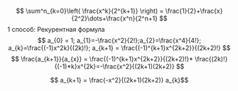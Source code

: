 $$
\sum^n_{k=0}\left( \frac{x^k}{2^{k+1}} \right) = \frac{1}{2}+\frac{x}{2^2}\dots+\frac{x^n}{2^n+1}
$$
1 способ: Рекурентная формула
$$
a_{0} = 1; a_{1}=-\frac{x^2}{2!};a_{2}=\frac{x^4}{4!}; a_{k}=\frac{(-1)x^2k}{(2k)!}; a_{k+1} = \frac{(-1)^{k+1}x^{2k+2}}{(2k+2)!}
$$
$$
\frac{a_{k+1}}{a_{x}} = \frac{(-1)^{k+1}x^{2k+2}}{(2k+2)!}* \frac{(2k)!}{(-1)*k}x^{2k}=-\frac{x^2}{(2k+1)(2k+2)}
$$

$$
a_{k+1} = \frac{-x^2}{(2k+1)(2k+2)}
a_{k}$$
